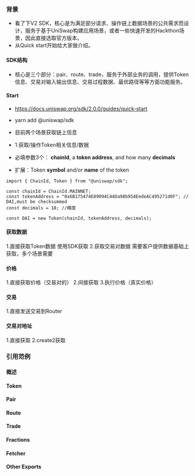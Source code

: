 ### 背景

+ 看了下V2 SDK，核心是为满足部分请求、操作链上数据场景的公共需求而设计，服务于基于UniSwap构建应用场景，或者一些快速开发的Hackthon场景，因此直接选取官方版本。
+ 从Quick start开始给大家做介绍。

#### SDK结构

+ 核心是三个部分：pair、route、trade，服务于外部业务的调用，提供Token信息、交易对输入输出信息、交易过程数据、最优路径等等方面功能服务。

#### Start

+ https://docs.uniswap.org/sdk/2.0.0/guides/quick-start

+ yarn add @uniswap/sdk
+ 目前两个场景获取链上信息
+ 1.获取/操作Token相关信息/数据
+ 必填参数3个： **chainId**, a **token address**, and how many **decimals** 
+ 扩展：Token **symbol** and/or **name** of the token

```
import { ChainId, Token } from "@uniswap/sdk";

const chainId = ChainId.MAINNET;
const tokenAddress = "0x6B175474E89094C44Da98b954EedeAC495271d0F"; // DAI,must be checksummed
const decimals = 18; //精度

const DAI = new Token(chainId, tokenAddress, decimals);
```

#### 获取数据
1.直接获取Token数据
使用SDK获取
2.获取交易对数据
需要客户提供数据基础上获取，多个场景需要
#### 价格
1.直接获取价格（交易对的）
2.间接获取
3.执行价格（真实价格）
#### 交易
1.直接发送交易到Router
#### 交易对地址
1.直接获取
2.create2获取

### 引用范例

#### 概述
#### Token
#### Pair
#### Route
#### Trade
#### Fractions
#### Fetcher
#### Other Exports 
